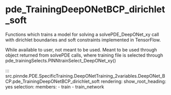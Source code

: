 # pde_TrainingDeepONetBCP_dirichlet_soft

Functions which trains a model for solving a solvePDE_DeepONet_xy call with dirichlet boundaries and soft constraints implemented in TensorFlow.

While available to user, not meant to be used. Meant to be used through
object returned from solvePDE calls, where training file is selected through pde_trainingSelects.PINNtrainSelect_DeepONet_xy()

::: src.pinnde.PDE.SpecificTraining.DeepONetTraining_2variables.DeepONet_BCP.pde_TrainingDeepONetBCP_dirichlet_soft
    rendering:
      show_root_heading: yes
    selection:
      members:
        - train
        - train_network